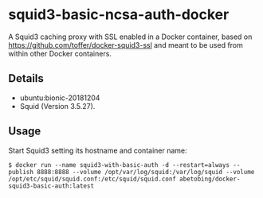 # squid3-basic-ncsa-auth-docker

A Squid3 caching proxy with SSL enabled in a Docker container, based on
https://github.com/toffer/docker-squid3-ssl and meant to be used from within
other Docker containers.

## Details

* ubuntu:bionic-20181204
* Squid (Version 3.5.27).

## Usage

Start Squid3 setting its hostname and container name:

```
$ docker run --name squid3-with-basic-auth -d --restart=always --publish 8888:8888 --volume /opt/var/log/squid:/var/log/squid --volume /opt/etc/squid/squid.conf:/etc/squid/squid.conf abetobing/docker-squid3-basic-auth:latest
```
